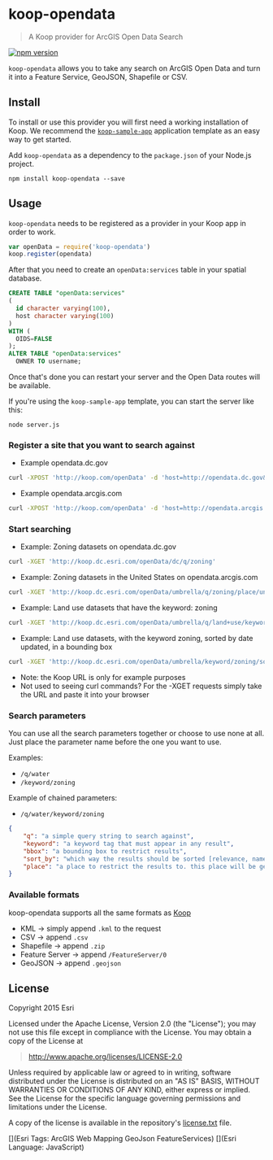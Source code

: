 # koop-opendata

> A Koop provider for ArcGIS Open Data Search

[![npm version][npm-img]][npm-url]

[npm-img]: https://img.shields.io/npm/v/koop-opendata.svg?style=flat-square
[npm-url]: https://www.npmjs.com/package/koop-opendata

`koop-opendata` allows you to take any search on ArcGIS Open Data and turn it into a Feature Service, GeoJSON, Shapefile or CSV.

## Install

To install or use this provider you will first need a working installation of Koop. We recommend the [`koop-sample-app`](https://github.com/koopjs/koop-sample-app) application template as an easy way to get started.

Add `koop-opendata` as a dependency to the `package.json` of your Node.js project.

```
npm install koop-opendata --save
```

## Usage

`koop-opendata` needs to be registered as a provider in your Koop app in order to work.

```js
var openData = require('koop-opendata')
koop.register(opendata)
```

After that you need to create an `openData:services` table in your spatial database.

```sql
CREATE TABLE "openData:services"
(
  id character varying(100),
  host character varying(100)
)
WITH (
  OIDS=FALSE
);
ALTER TABLE "openData:services"
  OWNER TO username;
```

Once that's done you can restart your server and the Open Data routes will be available.

If you're using the `koop-sample-app` template, you can start the server like this:

```
node server.js
```

### Register a site that you want to search against

- Example opendata.dc.gov
``` bash
curl -XPOST 'http://koop.com/openData' -d 'host=http://opendata.dc.gov&id=dc'
```
- Example opendata.arcgis.com
``` bash
curl -XPOST 'http://koop.com/openData' -d 'host=http://opendata.arcgis.com&id=umbrella'
```

### Start searching

- Example: Zoning datasets on opendata.dc.gov
```bash
curl -XGET 'http://koop.dc.esri.com/openData/dc/q/zoning'
```

- Example: Zoning datasets in the United States on opendata.arcgis.com
```bash
curl -XGET 'http://koop.dc.esri.com/openData/umbrella/q/zoning/place/united+states'
```

- Example: Land use datasets that have the keyword: zoning
```bash
curl -XGET 'http://koop.dc.esri.com/openData/umbrella/q/land+use/keyword/zoning'
```

- Example: Land use datasets, with the keyword zoning, sorted by date updated, in a bounding box
```bash
curl -XGET 'http://koop.dc.esri.com/openData/umbrella/keyword/zoning/sort_by/updated_at/bbox/135%2C1.014%2C-135%2C72.277'
```

* Note: the Koop URL is only for example purposes
* Not used to seeing curl commands? For the -XGET requests simply take the URL and paste it into your browser

### Search parameters

You can use all the search parameters together or choose to use none at all. Just place the parameter name before the one you want to use.

Examples:
- `/q/water`
- `/keyword/zoning`

Example of chained parameters:
- `/q/water/keyword/zoning`

```json
{
	"q": "a simple query string to search against",
	"keyword": "a keyword tag that must appear in any result",
	"bbox": "a bounding box to restrict results",
	"sort_by": "which way the results should be sorted [relevance, name, updated_at, created_at]",
	"place": "a place to restrict the results to. this place will be geocoded and used as a bounding box"
}
```

### Available formats

koop-opendata supports all the same formats as [Koop](http://github.com/esri/koop)

- KML -> simply append `.kml` to the request
- CSV -> append `.csv`
- Shapefile -> append `.zip`
- Feature Server -> append `/FeatureServer/0`
- GeoJSON -> append `.geojson`

## License

Copyright 2015 Esri

Licensed under the Apache License, Version 2.0 (the "License");
you may not use this file except in compliance with the License.
You may obtain a copy of the License at

> http://www.apache.org/licenses/LICENSE-2.0

Unless required by applicable law or agreed to in writing, software
distributed under the License is distributed on an "AS IS" BASIS,
WITHOUT WARRANTIES OR CONDITIONS OF ANY KIND, either express or implied.
See the License for the specific language governing permissions and
limitations under the License.

A copy of the license is available in the repository's [license.txt](license.txt) file.

[](Esri Tags: ArcGIS Web Mapping GeoJson FeatureServices)
[](Esri Language: JavaScript)
